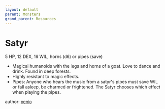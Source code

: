 ```yaml
---
layout: default
parent: Monsters
grand_parent: Resources
---
```


# Satyr
5 HP, 12 DEX, 16 WIL, horns (d6) or pipes (save)
- Magical humanoids with the legs and horns of a goat. Love to dance and drink. Found in deep forests.
- Highly resistant to magic effects.
- Pipes: Anyone who hears the music from a satyr's pipes must save WIL or fall asleep, be charmed or frightened. The Satyr chooses which effect when playing the pipes.

author: [xenio](https://xenioinabottle.blogspot.com)
